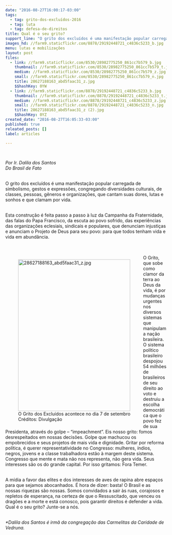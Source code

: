 ```yaml
---
date: "2016-08-27T16:00:17-03:00"
tags:
  - tag: grito-dos-excluídos-2016
  - tag: luta
  - tag: defesa-de-direitos
title: Qual é o seu grito?
support_line: "O grito dos excluídos é uma manifestação popular carregada de simbolismo, gestos e expressões, congregando diversidades culturais, de classes, pessoas, gêneros e organizações"
images_hd: //farm9.staticflickr.com/8878/29192448721_c4836c5233_b.jpg
menu: lutas e mobilizações
layout: post
files:
  - link: //farm9.staticflickr.com/8530/28982775250_861cc7b579_b.jpg
    thumbnail: //farm9.staticflickr.com/8530/28982775250_861cc7b579_t.jpg
    medium: //farm9.staticflickr.com/8530/28982775250_861cc7b579_z.jpg
    small: //farm9.staticflickr.com/8530/28982775250_861cc7b579_n.jpg
    title: 28627188163_abd5faac31_z.jpg
    $$hashKey: 0YW
  - link: //farm9.staticflickr.com/8878/29192448721_c4836c5233_b.jpg
    thumbnail: //farm9.staticflickr.com/8878/29192448721_c4836c5233_t.jpg
    medium: //farm9.staticflickr.com/8878/29192448721_c4836c5233_z.jpg
    small: //farm9.staticflickr.com/8878/29192448721_c4836c5233_n.jpg
    title: 28627188163_abd5faac31_z (2).jpg
    $$hashKey: 0YZ
created_date: "2016-08-27T16:05:33-03:00"
published: true
releated_posts: []
label: articles

---
```

<p>&nbsp;</p>

<p><em>Por Ir. Dalila dos Santos<br />
Do Brasil de Fato </em></p>

<p><br />
O grito dos exclu&iacute;dos &eacute; uma manifesta&ccedil;&atilde;o popular carregada de simbolismo, gestos e express&otilde;es, congregando diversidades culturais, de classes, pessoas, g&ecirc;neros e organiza&ccedil;&otilde;es, que cantam suas dores, lutas e sonhos e que clamam por vida.</p>

<p><br />
Esta constru&ccedil;&atilde;o &eacute; feita passo a passo &agrave; luz da Campanha da Fraternidade, das falas do Papa Francisco, da escuta ao povo sofrido, das experi&ecirc;ncias das organiza&ccedil;&otilde;es eclesiais, sindicais e populares, que denunciam injusti&ccedil;as e anunciam o Projeto de Deus para seu povo: para que todos tenham vida e vida em abund&acirc;ncia.<br />
<br />
&nbsp;</p>

<figure class="image" style="float:left"><img alt="28627188163_abd5faac31_z.jpg" height="474" src="//farm9.staticflickr.com/8530/28982775250_861cc7b579_b.jpg" width="350" />
<figcaption>O Grito dos Exclu&iacute;dos acontece no dia 7 de setembro<br />
Cr&eacute;ditos: Divulga&ccedil;&atilde;o</figcaption>
</figure>

<p>O Grito, que sobe como clamor da terra ao Deus da vida, &eacute; por mudan&ccedil;as urgentes nos diversos sistemas que manipulam a na&ccedil;&atilde;o brasileira. O sistema pol&iacute;tico brasileiro despojou 54 milh&otilde;es de brasileiros de seu direito ao voto e destruiu a escolha democr&aacute;tica que o povo fez de sua Presidenta, atrav&eacute;s do golpe &ndash; &ldquo;impeachment&rdquo;. Eis nosso grito: fomos desrespeitados em nossas decis&otilde;es. Golpe que machucou os empobrecidos e seus projetos de mais vida e dignidade. Gritar por reforma pol&iacute;tica, &eacute; querer representatividade no Congresso: mulheres, &iacute;ndios, negros, jovens e a classe trabalhadora est&atilde;o &agrave; margem deste sistema. Congresso que mente e mata n&atilde;o nos representa, n&atilde;o gera vida. Seus interesses s&atilde;o os do grande capital. Por isso gritamos: Fora Temer.</p>

<p><br />
A m&iacute;dia a favor das elites e dos interesses de aves de rapina abre espa&ccedil;os para que sejamos abocanhados. &Eacute; hora de dizer: basta! O Brasil e as nossas riquezas s&atilde;o nossas. Somos convidados a sair &agrave;s ruas, corajosos e repletos de esperan&ccedil;a, na certeza de que o Ressuscitado, que venceu os drag&otilde;es e a morte e est&aacute; conosco, pois garantir direitos &eacute; defender a vida. Qual &eacute; o seu grito? Junte-se a n&oacute;s.</p>

<p><br />
<em>*Dalila dos Santos &eacute; irm&atilde; da congrega&ccedil;&atilde;o das Carmelitas da Caridade de Vedruna.</em></p>
